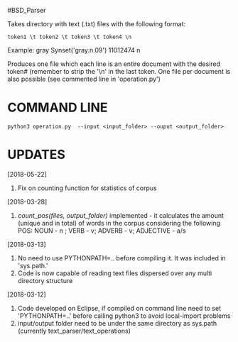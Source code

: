 #BSD_Parser

Takes directory with text (.txt) files with the following format:

	token1 \t token2 \t token3 \t token4 \n

Example:
		gray	Synset('gray.n.09')	11012474	n

Produces one file which each line is an entire document with the desired token# (remember to strip the '\n' in the last token. One file per document is also possible (see commented line in 'operation.py')

COMMAND LINE
=============
	python3 operation.py  --input <input_folder> --ouput <output_folder>

UPDATES
=======
[2018-05-22]
1. Fix on counting function for statistics of corpus

[2018-03-28]
1. *count_pos(files, output_folder)* implemented - it calculates the amount (unique and in total) of words in the corpus considering the following POS: NOUN - n ; VERB - v; ADVERB - v; ADJECTIVE - a/s

[2018-03-13] 
1. No need to use PYTHONPATH=.. before compiling it. It was included in  'sys.path.'
2. Code is now capable of reading text files dispersed over any multi directory structure

[2018-03-12] 
1. Code developed on Eclipse, if compiled on command line need to set 'PYTHONPATH=..' before calling python3 to avoid local-import problems
2. input/output folder need to be under the same directory as sys.path (currently text_parser/text_operations)

